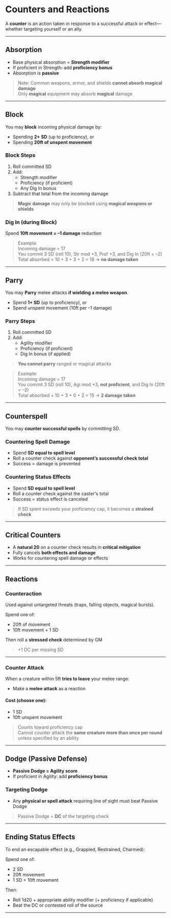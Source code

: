 # Counters and Reactions

A **counter** is an action taken in response to a successful attack or effect—whether targeting yourself or an ally.

---

## Absorption

- Base physical absorption = **Strength modifier**
- If proficient in Strength: add **proficiency bonus**
- Absorption is **passive**

> Note: Common weapons, armor, and shields **cannot absorb magical damage**  
> Only **magical** equipment may absorb **magical** damage

---

## Block

You may **block** incoming physical damage by:

- Spending **2+ SD** (up to proficiency), or  
- Spending **20ft of unspent movement**

### Block Steps

1. Roll committed SD  
2. Add:
   - Strength modifier
   - Proficiency (if proficient)
   - Any Dig In bonus
3. Subtract that total from the incoming damage

> **Magic damage** may only be blocked using **magical weapons or shields**

### Dig In (during Block)

Spend **10ft movement = –1 damage** reduction

> Example:  
Incoming damage = 17  
You commit 3 SD (roll 10), Str mod +3, Prof +3, and Dig In (20ft = –2)  
Total absorbed = 10 + 3 + 3 + 2 = 18 → **no damage taken**

---

## Parry

You may **Parry** melee attacks **if wielding a melee weapon**.

- Spend **1+ SD** (up to proficiency), or  
- Spend unspent movement (10ft per –1 damage)

### Parry Steps

1. Roll committed SD  
2. Add:
   - Agility modifier
   - Proficiency (if proficient)
   - Dig In bonus (if applied)

> **You cannot parry** ranged or magical attacks

> Example:  
Incoming damage = 17  
You commit 3 SD (roll 10), Agi mod +3, **not proficient**, and Dig In (20ft = –2)  
Total absorbed = 10 + 3 + 0 + 2 = 15 → **2 damage taken**

---

## Counterspell

You may **counter successful spells** by committing SD.

### Countering Spell Damage

- Spend **SD equal to spell level**
- Roll a counter check against **opponent’s successful check total**
- Success = damage is prevented

### Countering Status Effects

- Spend **SD equal to spell level**
- Roll a counter check against the caster's total
- Success = status effect is canceled

> If SD spent exceeds your proficiency cap, it becomes a **strained check**

---

## Critical Counters

- A **natural 20** on a counter check results in **critical mitigation**
- Fully cancels **both effects and damage**
- Works for countering spell damage or effects

---

## Reactions

### Counteraction

Used against untargeted threats (traps, falling objects, magical bursts).

Spend one of:
- 20ft of movement
- 10ft movement + 1 SD

Then roll a **stressed check** determined by GM  
> +1 DC per missing SD

---

### Counter Attack

When a creature within 5ft **tries to leave** your melee range:

- Make a **melee attack** as a reaction

#### Cost (choose one):

- 1 SD  
- 10ft unspent movement

> Counts toward proficiency cap  
> Cannot counter attack the **same creature more than once per round** unless specified by an ability

---

## Dodge (Passive Defense)

- **Passive Dodge = Agility score**
- If proficient in Agility: add **proficiency bonus**

### Targeting Dodge

- Any **physical or spell attack** requiring line of sight must beat Passive Dodge

> Passive Dodge = **DC** of the targeting check

---

## Ending Status Effects

To end an escapable effect (e.g., Grappled, Restrained, Charmed):

Spend one of:
- 2 SD  
- 20ft movement  
- 1 SD + 10ft movement

Then:
- Roll 1d20 + appropriate ability modifier (+ proficiency if applicable)
- Beat the DC or contested roll of the source

---

